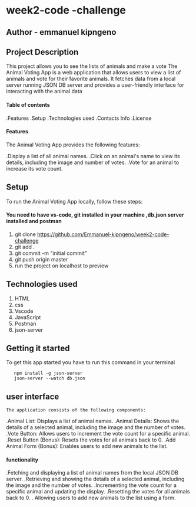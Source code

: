 # week2-code -challenge

## Author - emmanuel kipngeno

## Project Description 
  This project allows you to see the lists of animals and make a vote
The Animal Voting App is a web application that allows users to view a list of animals and vote for their favorite animals. It fetches data from a local server running JSON DB server and provides a user-friendly interface for interacting with the animal data
#### Table of contents
.Features
.Setup
.Technologies used
.Contacts Info
.License
#### Features
The Animal Voting App provides the following features:

.Display a list of all animal names.
.Click on an animal's name to view its details, including the image and number of votes.
.Vote for an animal to increase its vote count.


## Setup
To run the Animal Voting App locally, follow these steps:
#### You need to have vs-code, git installed in your machine ,db.json server installed and postman

1. git clone https://github.com/Emmanuel-kipngeno/week2-code-challenge
2. git add .
3. git commit -m "initial commit"
4. git push origin master
5. run the project on localhost to preview

## Technologies used

1. HTML
2. css
3. Vscode
4. JavaScript
5. Postman
6. json-server

## Getting it started
To get this app started you have to run this command in your terminal



       npm install -g json-server
       json-server --watch db.json
  ## user interface

    The application consists of the following components:

.Animal List: Displays a list of animal names.
.Animal Details: Shows the details of a selected animal, including the image and the number of votes.
.Vote Button: Allows users to increment the vote count for a specific animal.
.Reset Button (Bonus): Resets the votes for all animals back to 0.
.Add Animal Form (Bonus): Enables users to add new animals to the list.
#### functionality

.Fetching and displaying a list of animal names from the local JSON DB server.
.Retrieving and showing the details of a selected animal, including the image and the number of votes.
.Incrementing the vote count for a specific animal and updating the display.
.Resetting the votes for all animals back to 0.
. Allowing users to add new animals to the list using a form.



